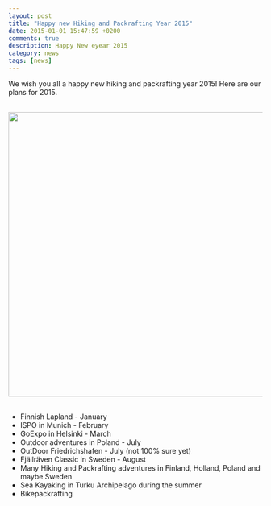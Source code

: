 ```yaml
---
layout: post
title: "Happy new Hiking and Packrafting Year 2015"
date: 2015-01-01 15:47:59 +0200
comments: true
description: Happy New eyear 2015
category: news
tags: [news]
---
```

We wish you all a happy new hiking and packrafting year 2015! Here are our plans for 2015.<br><br>

<a href="https://www.flickr.com/photos/90204224@N07/15542114254"><img src="https://farm9.staticflickr.com/8645/15542114254_01a8b4bca5_b.jpg" width="1024" height="565"></a>
<br><!--more--><br>

* Finnish Lapland - January
* ISPO in Munich - February
* GoExpo in Helsinki - March
* Outdoor adventures in Poland - July
* OutDoor Friedrichshafen - July (not 100% sure yet)
* Fjällräven Classic in Sweden - August
* Many Hiking and Packrafting adventures in Finland, Holland, Poland and maybe Sweden 
* Sea Kayaking in Turku Archipelago during the summer
* Bikepackrafting
